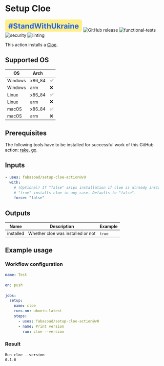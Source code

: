 # Setup Cloe

[![Stand With Ukraine](https://raw.githubusercontent.com/vshymanskyy/StandWithUkraine/main/badges/StandWithUkraine.svg)](https://stand-with-ukraine.pp.ua)
![GitHub release](https://img.shields.io/github/v/release/fabasoad/setup-cloe-action?include_prereleases)
![functional-tests](https://github.com/fabasoad/setup-cloe-action/actions/workflows/functional-tests.yml/badge.svg)
![security](https://github.com/fabasoad/setup-cloe-action/actions/workflows/security.yml/badge.svg)
![linting](https://github.com/fabasoad/setup-cloe-action/actions/workflows/linting.yml/badge.svg)

This action installs a [Cloe](https://cloe-lang.org).

## Supported OS

<!-- prettier-ignore-start -->
| OS      | Arch   |                    |
|---------|--------|--------------------|
| Windows | x86_84 | :white_check_mark: |
| Windows | arm    | :x:                |
| Linux   | x86_84 | :white_check_mark: |
| Linux   | arm    | :x:                |
| macOS   | x86_84 | :white_check_mark: |
| macOS   | arm    | :x:                |
<!-- prettier-ignore-end -->

## Prerequisites

The following tools have to be installed for successful work of this GitHub action:
[rake](https://ruby.github.io/rake), [go](https://go.dev).

## Inputs

```yaml
- uses: fabasoad/setup-cloe-action@v0
  with:
    # (Optional) If "false" skips installation if cloe is already installed. If
    # "true" installs cloe in any case. Defaults to "false".
    force: "false"
```

## Outputs

<!-- prettier-ignore-start -->
| Name      | Description                       | Example |
|-----------|-----------------------------------|---------|
| installed | Whether cloe was installed or not | `true`  |
<!-- prettier-ignore-end -->

## Example usage

### Workflow configuration

```yaml
name: Test

on: push

jobs:
  setup:
    name: cloe
    runs-on: ubuntu-latest
    steps:
      - uses: fabasoad/setup-cloe-action@v0
      - name: Print version
        run: cloe --version
```

### Result

```shell
Run cloe --version
0.1.0
```

